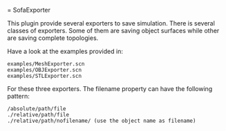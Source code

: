 = SofaExporter

This plugin provide several exporters to save simulation. There is several classes of exporters.
Some of them are saving object surfaces while other are saving complete topologies.

Have a look at the examples provided in:
```
examples/MeshExporter.scn
examples/OBJExporter.scn
examples/STLExporter.scn
```

For these three exporters. The filename property can have the following pattern:
```
/absolute/path/file
./relative/path/file
./relative/path/nofilename/ (use the object name as filename)
```

